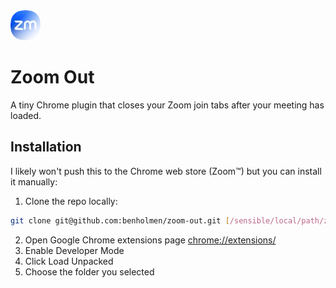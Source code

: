<img src="icons/icon48.png" alt="Zoom logo fading out">

# Zoom Out

A tiny Chrome plugin that closes your Zoom join tabs after your meeting has loaded.

## Installation
I likely won't push this to the Chrome web store (Zoom™) but you can install it manually:

1. Clone the repo locally:
```sh
git clone git@github.com:benholmen/zoom-out.git [/sensible/local/path/zoom-out]
```
2. Open Google Chrome extensions page [chrome://extensions/](chrome://extensions/)
3. Enable Developer Mode
4. Click Load Unpacked
5. Choose the folder you selected
